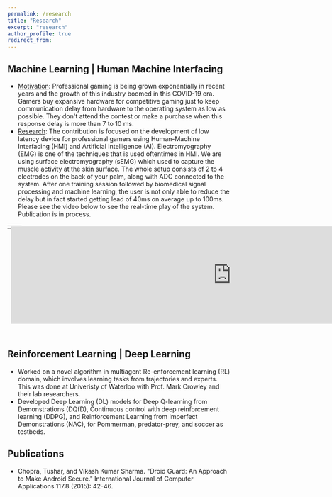```yaml
---
permalink: /research
title: "Research"
excerpt: "research"
author_profile: true
redirect_from: 
---
```



Machine Learning | Human Machine Interfacing 
------
* <u>Motivation</u>: Professional gaming is being grown exponentially in recent years and the growth of this industry boomed in this COVID-19 era. Gamers buy expansive hardware for competitive gaming just to keep communication delay from hardware to the operating system as low as possible. They don't attend the contest or make a purchase when this response delay is more than 7 to 10 ms.
* <u>Research</u>: The contribution is focused on the development of low latency device for professional gamers using Human-Machine Interfacing (HMI) and Artificial Intelligence (AI). Electromyography (EMG) is one of the techniques that is used oftentimes in HMI. We are using surface electromyography (sEMG) which used to capture the muscle activity at the skin surface. The whole setup consists of 2 to 4 electrodes on the back of your palm, along with ADC connected to the system. After one training session followed by biomedical signal processing and machine learning, the user is not only able to reduce the delay but in fact started getting lead of 40ms on average up to 100ms. Please see the video below to see the real-time play of the system. Publication is in process.

<table style="height:250px; border: none;">
<tr>
    <td style="vertical-align: baseline; border: none;"> <iframe style="position: absolute; width: 100%; height: 220px; border: none; display: inline;" src="https://www.youtube.com/embed/cX18RFm4jTM" frameborder="0" allowfullscreen></iframe> </td>
    <td style="vertical-align: baseline; border: none;"> <iframe style="position: absolute; width: 100%; height: 220px; border: none; display: inline;" src="https://www.youtube.com/embed/PAb2gzfbLPg" frameborder="0" allowfullscreen></iframe></td>
</tr>
</table>

Reinforcement Learning | Deep Learning
------
* Worked on a novel algorithm in multiagent Re-enforcement learning (RL) domain, which involves learning tasks from trajectories and experts. This was done at Univeristy of Waterloo with Prof. Mark Crowley and their lab researchers.
* Developed Deep Learning (DL) models for Deep Q-learning from Demonstrations (DQfD), Continuous control with deep reinforcement learning (DDPG), and Reinforcement Learning from Imperfect Demonstrations (NAC), for Pommerman, predator-prey, and soccer as testbeds.

Publications
------
* Chopra, Tushar, and Vikash Kumar Sharma. "Droid Guard: An Approach to Make Android Secure." International Journal of Computer Applications 117.8 (2015): 42-46.